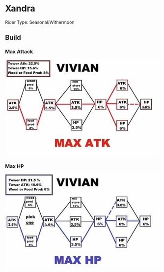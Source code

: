# Xandra
Rider Type: Seasonal/Withermoon

## Build
### Max Attack
![](https://raw.githubusercontent.com/jducharme/blitzking/master/wiki/assets/riders/vivian_max_atk.jpg)

### Max HP
![](https://raw.githubusercontent.com/jducharme/blitzking/master/wiki/assets/riders/vivian_max_hp.jpg)

